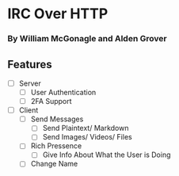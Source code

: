 # IRC Over HTTP
### By William McGonagle and Alden Grover



## Features
- [ ] Server
	- [ ] User Authentication
	- [ ] 2FA Support

- [ ] Client
	- [ ] Send Messages
		- [ ] Send Plaintext/ Markdown
		- [ ] Send Images/ Videos/ Files
	- [ ] Rich Pressence
		- [ ] Give Info About What the User is Doing
	- [ ] Change Name
